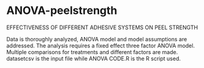 # ANOVA-peelstrength
EFFECTIVENESS OF DIFFERENT ADHESIVE SYSTEMS ON PEEL STRENGTH

Data is thoroughly analyzed, ANOVA model and model assumptions are addressed. The analysis requires a fixed effect three factor ANOVA model. Multiple comparisons for treatments and different factors are made. datasetcsv is the input file while ANOVA CODE.R is the R script used. 
